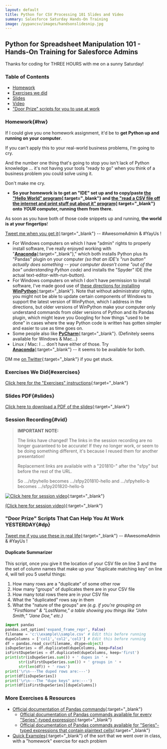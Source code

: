 ```yaml
---
layout: default
title: Python for CSV Processing 101 Slides and Video
summary: Salesforce Saturday Hands-On Training
image: /pypancsv/images/handsonslidesnip.jpg
---
```


## Python for Spreadsheet Manipulation 101 - Hands-On Training for Salesforce Admins

Thanks for coding for THREE HOURS with me on a sunny Saturday!

### Table of Contents

* [Homework](#hw)
* [Exercises we did](#exercises)
* [Slides](#slides)
* [Video](#vid)
* ["Door Prize" scripts for you to use at work](#dp)

### Homework{#hw}

If I could give you one homework assignment, it'd be to **get Python up and running on your computer**.

If you can't apply this to your real-world business problems, I'm going to cry.

And the number one thing that's going to stop you isn't lack of Python knowledge ... it's not having your tools "ready to go" when you think of a business problem you could solve using it.

Don't make me cry.

* **So your homework is to get an "IDE" set up and to copy/paste [the "Hello World" program](https://codebunk.com/b/612238124/){:target="_blank"} and [the "read a CSV file off the internet and print stuff out about it" program](https://codebunk.com/b/437206634/){:target="_blank"} onto _YOUR_ computer, running them from there.**

As soon as you have both of those code snippets up and running, **the world is at your fingertips**!

[Tweet me when you get it](https://www.twitter.com/KatieKodes){:target="_blank"} -- #AwesomeAdmin & #YayUs !

* For Windows computers on which I have "admin" rights to properly install software, I've really enjoyed working with "[**Anaconda**](https://www.anaconda.com/download/){:target="_blank"}," which both installs Python plus its "Pandas" plugin on your computer _(so that an IDE's "run button" actually does something -- your computer doesn't come "out of the box" understanding Python code)_ and installs the "Spyder" IDE (the actual text-editor-with-run-button).
* For Windows computers on which I don't have permission to install software, I've made good use of [these directions for installing **WinPython**](https://tinyurl.com/PyPanCsvWinIde){:target="_blank"}.  Note that without administrator rights, you might not be able to update certain components of Windows to support the latest version of WinPython, which I address in the directions, but older versions of WinPython make your computer only understand commands from older versions of Python and its Pandas plugin, which might leave you Googling for how things "used to be done" in cases where the way Python code is written has gotten simpler and easier to use as time goes on.
* Some people also like [**PyCharm**](https://www.jetbrains.com/pycharm/){:target="_blank"}.  (Definitely seems available for Windows & Mac...)
* Linux / Mac:  I ... don't have either of those.  Try [**Anaconda**](https://www.anaconda.com/download/){:target="_blank"} -- it seems to be available for both.

DM me [on Twitter](https://www.twitter.com/KatieKodes){:target="_blank"} if you get stuck.

### Exercises We Did{#exercises}

[Click here for the "Exercises" instructions](exercises){:target="_blank"}

### Slides PDF{#slides}

[Click here to download a PDF of the slides](HandsOn201810.pdf){:target="_blank"}

### Session Recording{#vid}

> **IMPORTANT NOTE:**
> 
> The links have changed!  The links in the session recording are no longer guaranteed to be accurate!  If they no longer work, or seem to be doing something different, it's because I reused them for another presentation!
> 
> Replacement links are available with a "201810-" after the "sfpy" but before the rest of the URL.
> 
> So .../sfpyhello becomes .../sfpy201810-hello and .../sfpyhello-b becomes .../sfpy201820-hello-b

[![Click here for session video](/pypancsv/images/handsonslidesnip.jpg)](https://www.youtube.com/watch?v=rytPU9_NcGI "Python for Spreadsheet Manipulation 101 - video"){:target="_blank"}

[(Click here for session video)](https://www.youtube.com/watch?v=rytPU9_NcGI "Python for Spreadsheet Manipulation 101 - video"){:target="_blank"}

### "Door Prize" Scripts That Can Help You At Work YESTERDAY{#dp}

[Tweet me if you use these in real life](https://www.twitter.com/KatieKodes){:target="_blank"} -- #AwesomeAdmin & #YayUs !

#### Duplicate Summarizer

This script, once you give it the location of your CSV file on line 3 and the the set of column names that make up your "duplicate matching key" on line 4, will tell you 5 useful things:

 1. How many rows are a "duplicate" of some other row
 2. How many "groups" of duplicates there are in your CSV file
 3. How many total rows there are in your CSV file
 4. What the "duplicated" rows say in them
 5. What the "nature of the groups" are _(e.g. if you're grouping on "FirstName" & "LastName," a table showing you things like "John Smith," "Jane Doe," etc.)_

```python
import pandas
pandas.set_option('expand_frame_repr', False)
filename = 'c:\\example\\sample.csv' # Edit this before running
dupeColumns = ['col1','col2','col3'] # Edit this before running
df = pandas.read_csv(filename, dtype=object)
isDupeSeries = df.duplicated(dupeColumns, keep=False)
isFirstDupeSeries = df.duplicated(dupeColumns, keep='first')
print(str(isDupeSeries.sum()) + ' dupes in ' + 
      str(isFirstDupeSeries.sum()) + ' groups in ' + 
      str(len(df)) + ' rows')
print('\r\n---The duped rows are:---')
print(df[isDupeSeries])
print('\r\n---The "dupe keys" are:---')
print(df[isFirstDupeSeries][dupeColumns])
```

### More Exercises & Resources

* [Official documentation of Pandas commands](https://pandas.pydata.org/pandas-docs/stable/api.html){:target="_blank"}
  * [Official documentation of Pandas commands available for every "Series"-typed expression](https://pandas.pydata.org/pandas-docs/stable/api.html#series){:target="_blank"}
  * [Official documentation of Pandas commands available for "Series"-typed expressions that contain plaintext cells](https://pandas.pydata.org/pandas-docs/stable/api.html#string-handling){:target="_blank"}
* [Quick Examples](/pypancsv/quickexamples){:target="_blank"} of the sort that we went over in class, with a "homework" exercise for each problem
